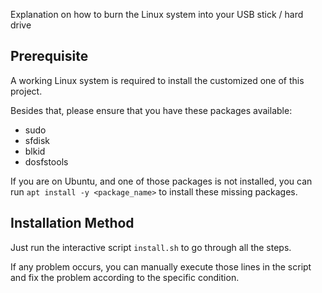 Explanation on how to burn the Linux system into your USB stick / hard drive

## Prerequisite

A working Linux system is required to install the customized one of this project.

Besides that, please ensure that you have these packages available:

- sudo
- sfdisk
- blkid
- dosfstools

If you are on Ubuntu, and one of those packages is not installed, you can run `apt install -y <package_name>` to install these missing packages.

## Installation Method 

Just run the interactive script `install.sh` to go through all the steps.

If any problem occurs, you can manually execute those lines in the script and fix the problem according to the specific condition.

